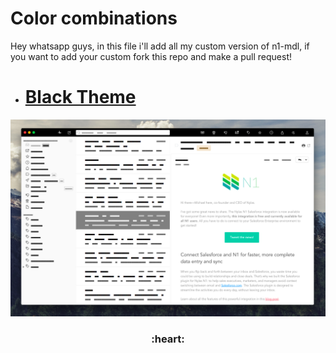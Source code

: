 # Color combinations
Hey whatsapp guys, in this file i'll add all my custom version of n1-mdl, if you want to add your custom fork this repo and make a pull request!

- # [Black Theme](https://github.com/Rawnly/n1-mdl/blob/master/docs/black.md)
![blacktheme](../img/black/email.png)

<h3 align="center"> :heart: </h3>
